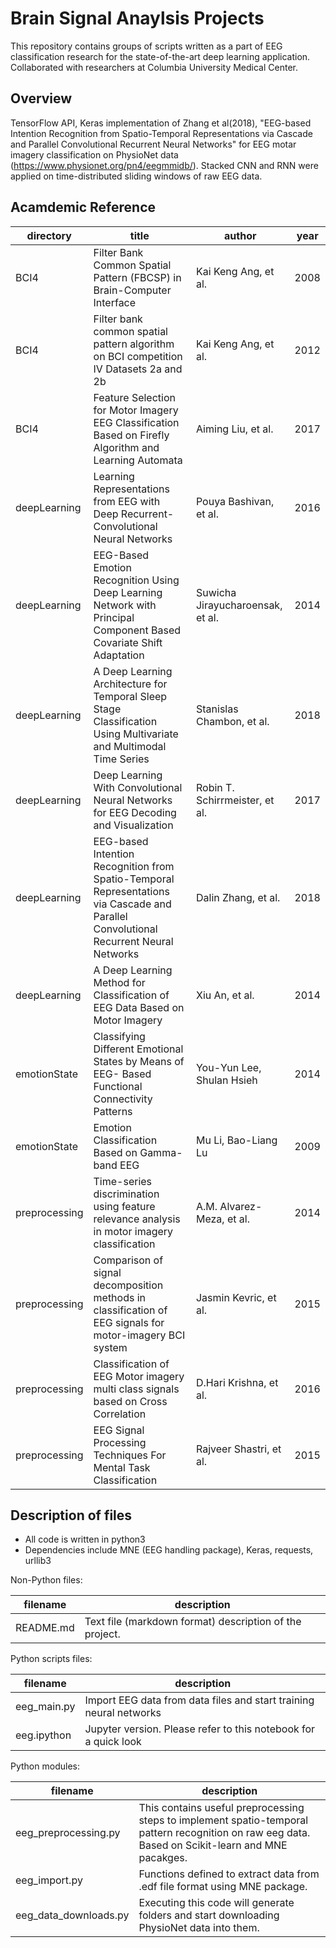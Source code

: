 
Brain Signal Anaylsis Projects
==========

This repository contains groups of scripts written as a part of EEG classification research for 
the state-of-the-art deep learning application. Collaborated with researchers at Columbia University Medical Center.

Overview
--------

TensorFlow API, Keras implementation of Zhang et al(2018), "EEG-based Intention Recognition from Spatio-Temporal Representations via Cascade and Parallel Convolutional Recurrent Neural Networks" for EEG motar imagery classification on PhysioNet data (https://www.physionet.org/pn4/eegmmidb/). Stacked CNN and RNN were applied on time-distributed sliding windows of raw EEG data.


Acamdemic Reference
------------

directory | title                                               |  author                             |        year
--------|-------------------------------------------------------|-------------------------------------|-----------------
BCI4 | Filter Bank Common Spatial Pattern (FBCSP) in Brain-Computer Interface | Kai Keng Ang, et al. | 2008
BCI4 | Filter bank common spatial pattern algorithm on BCI competition IV Datasets 2a and 2b | Kai Keng Ang, et al.               | 2012
BCI4 | Feature Selection for Motor Imagery EEG Classification Based on Firefly Algorithm and Learning Automata | Aiming Liu, et al. | 2017
deepLearning  | Learning Representations from EEG with Deep Recurrent-Convolutional Neural Networks | Pouya Bashivan, et al. | 2016
deepLearning  | EEG-Based Emotion Recognition Using Deep Learning Network with Principal Component Based Covariate Shift Adaptation | Suwicha Jirayucharoensak, et al. | 2014
deepLearning  | A Deep Learning Architecture for Temporal Sleep Stage Classification Using Multivariate and Multimodal Time Series | Stanislas Chambon, et al. | 2018
deepLearning  | Deep Learning With Convolutional Neural Networks for EEG Decoding and Visualization |Robin T. Schirrmeister, et al.   | 2017
deepLearning     | EEG-based Intention Recognition from Spatio-Temporal Representations via Cascade and Parallel Convolutional Recurrent Neural Networks | Dalin Zhang, et al. | 2018
deepLearning | A Deep Learning Method for Classification of EEG Data Based on Motor Imagery | Xiu An, et al. | 2014
emotionState | Classifying Different Emotional States by Means of EEG- Based Functional Connectivity Patterns | You-Yun Lee, Shulan Hsieh | 2014
emotionState | Emotion Classification Based on Gamma-band EEG | Mu Li, Bao-Liang Lu | 2009
preprocessing | Time-series discrimination using feature relevance analysis in motor imagery classification | A.M. Alvarez-Meza, et al. | 2014
preprocessing | Comparison of signal decomposition methods in classification of EEG signals for motor-imagery BCI system              | Jasmin Kevric, et al. | 2015
preprocessing | Classification of EEG Motor imagery multi class signals based on Cross Correlation | D.Hari Krishna, et al.                | 2016
preprocessing | EEG Signal Processing Techniques For Mental Task Classification | Rajveer Shastri, et al. | 2015



Description of files
--------------------

- All code is written in python3
- Dependencies include MNE (EEG handling package), Keras, requests, urllib3

Non-Python files:

filename                          |  description
----------------------------------|------------------------------------------------------------------------------------
README.md                         |  Text file (markdown format) description of the project.

Python scripts files:

filename                          |  description
----------------------------------|------------------------------------------------------------------------------------
eeg_main.py                       | Import EEG data from data files and start training neural networks
eeg.ipython                       | Jupyter version. Please refer to this notebook for a quick look

Python modules:

filename                          |  description
----------------------------------|------------------------------------------------------------------------------------
eeg_preprocessing.py              |  This contains useful preprocessing steps to implement spatio-temporal pattern recognition on raw eeg data. Based on Scikit-learn and MNE pacakges.
eeg_import.py                     |  Functions defined to extract data from .edf file format using MNE package.
eeg_data_downloads.py             |  Executing this code will generate folders and start downloading PhysioNet data into them.
